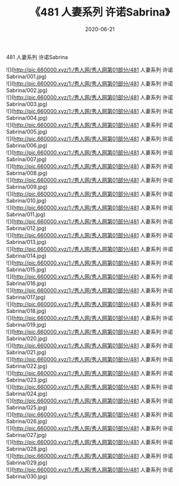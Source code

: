 ﻿---
layout: post
title:  《481 人妻系列 许诺Sabrina》
date:   2020-06-21
img: http://pic.660000.xyz/1:/秀人网/秀人网第01部分/481 人妻系列 许诺Sabrina/000.jpg
categories: [美女, 清纯, 唯美]
---

481 人妻系列 许诺Sabrina

  ![](http://pic.660000.xyz/1:/秀人网/秀人网第01部分/481 人妻系列 许诺Sabrina/001.jpg) <br> ![](http://pic.660000.xyz/1:/秀人网/秀人网第01部分/481 人妻系列 许诺Sabrina/002.jpg) <br> ![](http://pic.660000.xyz/1:/秀人网/秀人网第01部分/481 人妻系列 许诺Sabrina/003.jpg) <br> ![](http://pic.660000.xyz/1:/秀人网/秀人网第01部分/481 人妻系列 许诺Sabrina/004.jpg) <br> ![](http://pic.660000.xyz/1:/秀人网/秀人网第01部分/481 人妻系列 许诺Sabrina/005.jpg) <br> ![](http://pic.660000.xyz/1:/秀人网/秀人网第01部分/481 人妻系列 许诺Sabrina/006.jpg) <br> ![](http://pic.660000.xyz/1:/秀人网/秀人网第01部分/481 人妻系列 许诺Sabrina/007.jpg) <br> ![](http://pic.660000.xyz/1:/秀人网/秀人网第01部分/481 人妻系列 许诺Sabrina/008.jpg) <br> ![](http://pic.660000.xyz/1:/秀人网/秀人网第01部分/481 人妻系列 许诺Sabrina/009.jpg) <br> ![](http://pic.660000.xyz/1:/秀人网/秀人网第01部分/481 人妻系列 许诺Sabrina/010.jpg) <br> ![](http://pic.660000.xyz/1:/秀人网/秀人网第01部分/481 人妻系列 许诺Sabrina/011.jpg) <br> ![](http://pic.660000.xyz/1:/秀人网/秀人网第01部分/481 人妻系列 许诺Sabrina/012.jpg) <br> ![](http://pic.660000.xyz/1:/秀人网/秀人网第01部分/481 人妻系列 许诺Sabrina/013.jpg) <br> ![](http://pic.660000.xyz/1:/秀人网/秀人网第01部分/481 人妻系列 许诺Sabrina/014.jpg) <br> ![](http://pic.660000.xyz/1:/秀人网/秀人网第01部分/481 人妻系列 许诺Sabrina/015.jpg) <br> ![](http://pic.660000.xyz/1:/秀人网/秀人网第01部分/481 人妻系列 许诺Sabrina/016.jpg) <br> ![](http://pic.660000.xyz/1:/秀人网/秀人网第01部分/481 人妻系列 许诺Sabrina/017.jpg) <br> ![](http://pic.660000.xyz/1:/秀人网/秀人网第01部分/481 人妻系列 许诺Sabrina/018.jpg) <br> ![](http://pic.660000.xyz/1:/秀人网/秀人网第01部分/481 人妻系列 许诺Sabrina/019.jpg) <br> ![](http://pic.660000.xyz/1:/秀人网/秀人网第01部分/481 人妻系列 许诺Sabrina/020.jpg) <br> ![](http://pic.660000.xyz/1:/秀人网/秀人网第01部分/481 人妻系列 许诺Sabrina/021.jpg) <br> ![](http://pic.660000.xyz/1:/秀人网/秀人网第01部分/481 人妻系列 许诺Sabrina/022.jpg) <br> ![](http://pic.660000.xyz/1:/秀人网/秀人网第01部分/481 人妻系列 许诺Sabrina/023.jpg) <br> ![](http://pic.660000.xyz/1:/秀人网/秀人网第01部分/481 人妻系列 许诺Sabrina/024.jpg) <br> ![](http://pic.660000.xyz/1:/秀人网/秀人网第01部分/481 人妻系列 许诺Sabrina/025.jpg) <br> ![](http://pic.660000.xyz/1:/秀人网/秀人网第01部分/481 人妻系列 许诺Sabrina/026.jpg) <br> ![](http://pic.660000.xyz/1:/秀人网/秀人网第01部分/481 人妻系列 许诺Sabrina/027.jpg) <br> ![](http://pic.660000.xyz/1:/秀人网/秀人网第01部分/481 人妻系列 许诺Sabrina/028.jpg) <br> ![](http://pic.660000.xyz/1:/秀人网/秀人网第01部分/481 人妻系列 许诺Sabrina/029.jpg) <br> ![](http://pic.660000.xyz/1:/秀人网/秀人网第01部分/481 人妻系列 许诺Sabrina/030.jpg) <br>